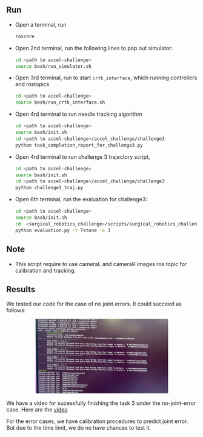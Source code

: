 ## Run

- Open a terminal, run
    ```sh
    roscore
    ```
- Open 2nd terminal, run the following lines to pop out simulator:
    ```sh
    cd <path to accel-challenge>
    source bash/run_simulator.sh
    ```
- Open 3rd terminal, run to start `crtk_interface`, which running controllers and rostopics
    ```sh
    cd <path to accel-challenge>
    source bash/run_crtk_interface.sh
    ```

- Open 4rd terminal to run needle tracking algorithm
    ```sh
    cd <path to accel-challenge>
    source bash/init.sh
    cd <path to accel-challenge>/accel_challenge/challenge3
    python task_completion_report_for_challenge3.py
    ```
- Open 4rd terminal to run challenge 3 trajectory script,
    ```sh
    cd <path to accel-challenge>
    source bash/init.sh
    cd <path to accel-challenge>/accel_challenge/challenge3
    python challenge3_traj.py 
    ```

- Open 6th terminal, run the evaluation for challenge3:
  ```bash
  cd <path to accel-challenge>
  source bash/init.sh
  cd  <surgical_robotics_challenge>/scripts/surgical_robotics_challenge/evaluation
  python evaluation.py -t Tstone -e 3
  ```


## Note

- This script require to use cameraL and cameraR images ros topic for calibration and tracking.


## Results

We tested our code for the case of no joint errors. It could succeed as follows:

<p align="center">
  <img src="/accel_challenge/challenge3/media/sucess_without_joint_error.jpeg" width="350" title="suceed without joint error">
</p>

We have a video for sucessfully finishing the task 3 under the no-joint-error case. Here are the [video](https://mycuhk-my.sharepoint.com:/g/personal/1155135739_link_cuhk_edu_hk/ETHtVZcRWlJPqk4J2ge2POMBcmceeFsfaVF0wt4rih8lYw?e=35WBTh)

For the error cases, we have calibration procedures to predict joint error. But due to the time limit, we do no have chances to test it.

